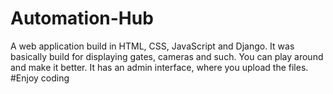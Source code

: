# Automation-Hub

A web application build in HTML, CSS, JavaScript and Django. It was basically build for displaying gates, cameras and such. You can play around and make it better.
It has an admin interface, where you upload the files. 
#Enjoy coding
